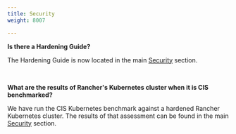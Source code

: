 ```yaml
---
title: Security
weight: 8007

---
```


**Is there a Hardening Guide?**

The Hardening Guide is now located in the main [Security](./security.md) section.

<br>

**What are the results of Rancher's Kubernetes cluster when it is CIS benchmarked?**

We have run the CIS Kubernetes benchmark against a hardened Rancher Kubernetes cluster.  The results of that assessment can be found in the main [Security](./security.md) section.
